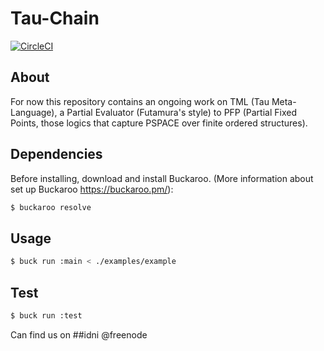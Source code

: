 Tau-Chain
==========

[![CircleCI](https://circleci.com/gh/ppetzold/tau.svg?style=shield)](https://circleci.com/gh/ppetzold/tau)

## About

For now this repository contains an ongoing work on TML (Tau Meta-Language), a Partial Evaluator (Futamura's style) to PFP (Partial Fixed Points, those logics that capture PSPACE over finite ordered structures).

## Dependencies

Before installing, download and install Buckaroo. (More information about set up Buckaroo https://buckaroo.pm/):

```bash
$ buckaroo resolve
```

## Usage

```bash
$ buck run :main < ./examples/example
```

## Test

```bash
$ buck run :test
```

Can find us on ##idni @freenode
